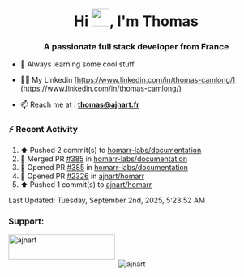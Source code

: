 <h1 align="center">Hi <img height="35px" src="https://raw.githubusercontent.com/MartinHeinz/MartinHeinz/master/wave.gif" width="35px"/>, I'm Thomas</h1>
<h3 align="center">A passionate full stack developer from France</h3>

- 🌱 Always learning some cool stuff 

- 👨‍💻 My Linkedin [https://www.linkedin.com/in/thomas-camlong/](https://www.linkedin.com/in/thomas-camlong/)

- 📫 Reach me at : **thomas@ajnart.fr**

### :zap: Recent Activity

<!--RECENT_ACTIVITY:start-->
1. ⬆️ Pushed 2 commit(s) to [homarr-labs/documentation](https://github.com/homarr-labs/documentation)<br>
2. 🎉 Merged PR [#385](https://github.com/homarr-labs/documentation/pull/385) in [homarr-labs/documentation](https://github.com/homarr-labs/documentation)<br>
3. 💪 Opened PR [#385](https://github.com/homarr-labs/documentation/pull/385) in [homarr-labs/documentation](https://github.com/homarr-labs/documentation)<br>
4. 💪 Opened PR [#2326](https://github.com/ajnart/homarr/pull/2326) in [ajnart/homarr](https://github.com/ajnart/homarr)<br>
5. ⬆️ Pushed 1 commit(s) to [ajnart/homarr](https://github.com/ajnart/homarr)<br>
<!--RECENT_ACTIVITY:end-->

<!--RECENT_ACTIVITY:last_update-->
Last Updated: Tuesday, September 2nd, 2025, 5:23:52 AM
<!--RECENT_ACTIVITY:last_update_end-->
<h3 align="left">Support:</h3>
<p><a href="https://ko-fi.com/ajnart"> <img align="left" src="https://cdn.ko-fi.com/cdn/kofi3.png?v=3" height="50" width="210" alt="ajnart" /></a></p><br><br>

<p>&nbsp;<img align="center" src="https://github-readme-stats.vercel.app/api?username=ajnart&show_icons=true&theme=tokyonight&locale=en" alt="ajnart" /></p>
